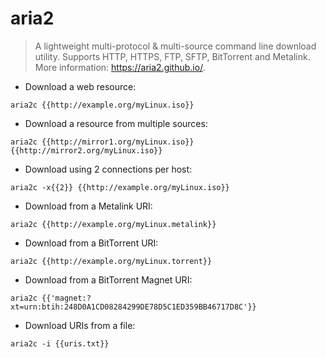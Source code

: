 # aria2

> A lightweight multi-protocol & multi-source command line download utility.
> Supports HTTP, HTTPS, FTP, SFTP, BitTorrent and Metalink.
> More information: <https://aria2.github.io/>.

- Download a web resource:

`aria2c {{http://example.org/myLinux.iso}}`

- Download a resource from multiple sources:

`aria2c {{http://mirror1.org/myLinux.iso}} {{http://mirror2.org/myLinux.iso}}`

- Download using 2 connections per host:

`aria2c -x{{2}} {{http://example.org/myLinux.iso}}`

- Download from a Metalink URI:

`aria2c {{http://example.org/myLinux.metalink}}`

- Download from a BitTorrent URI:

`aria2c {{http://example.org/myLinux.torrent}}`

- Download from a BitTorrent Magnet URI:

`aria2c {{'magnet:?xt=urn:btih:248D0A1CD08284299DE78D5C1ED359BB46717D8C'}}`

- Download URIs from a file:

`aria2c -i {{uris.txt}}`
